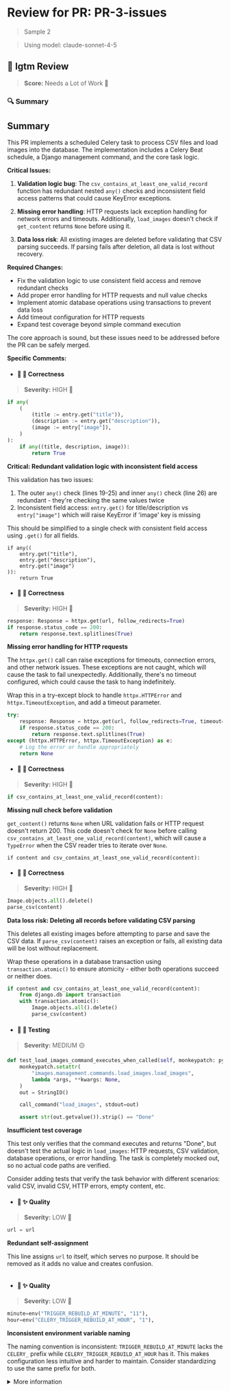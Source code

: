 # Review for PR: PR-3-issues

> Sample 2

> Using model: claude-sonnet-4-5


## 🦉 lgtm Review

> **Score:** Needs a Lot of Work 🚨

### 🔍 Summary

## Summary

This PR implements a scheduled Celery task to process CSV files and load images into the database. The implementation includes a Celery Beat schedule, a Django management command, and the core task logic.

**Critical Issues:**

1. **Validation logic bug**: The `csv_contains_at_least_one_valid_record` function has redundant nested `any()` checks and inconsistent field access patterns that could cause KeyError exceptions.

2. **Missing error handling**: HTTP requests lack exception handling for network errors and timeouts. Additionally, `load_images` doesn't check if `get_content` returns `None` before using it.

3. **Data loss risk**: All existing images are deleted before validating that CSV parsing succeeds. If parsing fails after deletion, all data is lost without recovery.

**Required Changes:**
- Fix the validation logic to use consistent field access and remove redundant checks
- Add proper error handling for HTTP requests and null value checks
- Implement atomic database operations using transactions to prevent data loss
- Add timeout configuration for HTTP requests
- Expand test coverage beyond simple command execution

The core approach is sound, but these issues need to be addressed before the PR can be safely merged.


**Specific Comments:**

- #### 🦉 🎯 Correctness

> **Severity:** HIGH 🔴


`````python
if any(
    (
        (title := entry.get("title")),
        (description := entry.get("description")),
        (image := entry["image"]),
    )
):
    if any((title, description, image)):
        return True
`````


**Critical: Redundant validation logic with inconsistent field access**

This validation has two issues:
1. The outer `any()` check (lines 19-25) and inner `any()` check (line 26) are redundant - they're checking the same values twice
2. Inconsistent field access: `entry.get()` for title/description vs `entry["image"]` which will raise KeyError if 'image' key is missing

This should be simplified to a single check with consistent field access using `.get()` for all fields.



`````suggestion
if any((
    entry.get("title"),
    entry.get("description"),
    entry.get("image")
)):
    return True
`````




- #### 🦉 🎯 Correctness

> **Severity:** HIGH 🔴


`````python
response: Response = httpx.get(url, follow_redirects=True)
if response.status_code == 200:
    return response.text.splitlines(True)
`````


**Missing error handling for HTTP requests**

The `httpx.get()` call can raise exceptions for timeouts, connection errors, and other network issues. These exceptions are not caught, which will cause the task to fail unexpectedly. Additionally, there's no timeout configured, which could cause the task to hang indefinitely.

Wrap this in a try-except block to handle `httpx.HTTPError` and `httpx.TimeoutException`, and add a timeout parameter.



`````Python
try:
    response: Response = httpx.get(url, follow_redirects=True, timeout=30.0)
    if response.status_code == 200:
        return response.text.splitlines(True)
except (httpx.HTTPError, httpx.TimeoutException) as e:
    # Log the error or handle appropriately
    return None
`````




- #### 🦉 🎯 Correctness

> **Severity:** HIGH 🔴


`````python
if csv_contains_at_least_one_valid_record(content):
`````


**Missing null check before validation**

`get_content()` returns `None` when URL validation fails or HTTP request doesn't return 200. This code doesn't check for `None` before calling `csv_contains_at_least_one_valid_record(content)`, which will cause a `TypeError` when the CSV reader tries to iterate over `None`.



`````suggestion
if content and csv_contains_at_least_one_valid_record(content):
`````




- #### 🦉 🎯 Correctness

> **Severity:** HIGH 🔴


`````python
Image.objects.all().delete()
parse_csv(content)
`````


**Data loss risk: Deleting all records before validating CSV parsing**

This deletes all existing images before attempting to parse and save the CSV data. If `parse_csv(content)` raises an exception or fails, all existing data will be lost without replacement.

Wrap these operations in a database transaction using `transaction.atomic()` to ensure atomicity - either both operations succeed or neither does.



`````Python
if content and csv_contains_at_least_one_valid_record(content):
    from django.db import transaction
    with transaction.atomic():
        Image.objects.all().delete()
        parse_csv(content)
`````




- #### 🦉 🧪 Testing

> **Severity:** MEDIUM 🟡


`````python
def test_load_images_command_executes_when_called(self, monkeypatch: pytest.MonkeyPatch):
    monkeypatch.setattr(
        "images.management.commands.load_images.load_images",
        lambda *args, **kwargs: None,
    )
    out = StringIO()

    call_command("load_images", stdout=out)

    assert str(out.getvalue()).strip() == "Done"
`````


**Insufficient test coverage**

This test only verifies that the command executes and returns "Done", but doesn't test the actual logic in `load_images`: HTTP requests, CSV validation, database operations, or error handling. The task is completely mocked out, so no actual code paths are verified.

Consider adding tests that verify the task behavior with different scenarios: valid CSV, invalid CSV, HTTP errors, empty content, etc.




- #### 🦉 ✨ Quality

> **Severity:** LOW 🔵


`````python
url = url
`````


**Redundant self-assignment**

This line assigns `url` to itself, which serves no purpose. It should be removed as it adds no value and creates confusion.



`````suggestion

`````




- #### 🦉 ✨ Quality

> **Severity:** LOW 🔵


`````python
minute=env("TRIGGER_REBUILD_AT_MINUTE", "11"),
hour=env("CELERY_TRIGGER_REBUILD_AT_HOUR", "1"),
`````


**Inconsistent environment variable naming**

The naming convention is inconsistent: `TRIGGER_REBUILD_AT_MINUTE` lacks the `CELERY_` prefix while `CELERY_TRIGGER_REBUILD_AT_HOUR` has it. This makes configuration less intuitive and harder to maintain. Consider standardizing to use the same prefix for both.








<details><summary>More information</summary>

- **Id**: `dc89a912ccb6442bb1f8f91cdb902a3d`
- **Model**: `claude-sonnet-4-5`
- **Created at**: `2025-09-30T13:29:41.395247+00:00`


<details><summary>Usage summary</summary>

- **Request count**: `2`
- **Request tokens**: `23,101`
- **Response tokens**: `5,189`
- **Total tokens**: `28,290`

</details>


> See the [📚 lgtm-ai repository](https://github.com/elementsinteractive/lgtm-ai) for more information about lgtm.

</details>
